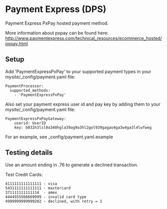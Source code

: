 # Payment Express (DPS)

Payment Express PxPay hosted payment method.

More information about pxpay can be found here:
http://www.paymentexpress.com/technical_resources/ecommerce_hosted/pxpay.html

## Setup

Add 'PaymentExpressPxPay' to your supported payment types in your
mysite/_config/payment.yaml file:

	PaymentProcessor:
	  supported_methods:
	    - 'PaymentExpressPxPay'

Also set your payment express user id and pay key by adding them to your 
mysite/_config/payment.yaml file:

	PaymentExpressPxPayGateway:
	    userid: UserID
	    key: b032h3lsl0a340hgla39ag9a3hl2gol939gagao4ga3w4ga3l4lwfweg

For an example, see _config/payment.yaml.example	

## Testing details

Use an amount ending in .76 to generate a declined transaction.
  
Test Credit Cards:

	4111111111111111 - visa
	5431111111111111 - mastercard
	371111111111114  - amex
	4444555566669999 - invalid card type
	4999999999999202 - declined, with retry = 1